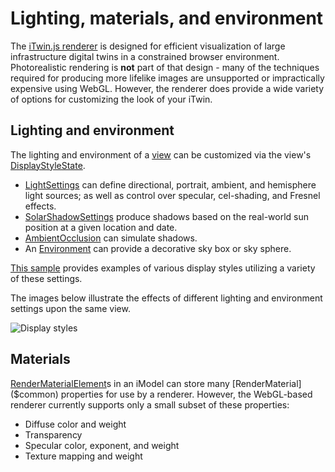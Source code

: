 # Lighting, materials, and environment

The [iTwin.js renderer](./index.md) is designed for efficient visualization of large infrastructure digital twins in a constrained browser environment. Photorealistic rendering is **not** part of that design - many of the techniques required for producing more lifelike images are unsupported or impractically expensive using WebGL. However, the renderer does provide a wide variety of options for customizing the look of your iTwin.

## Lighting and environment

The lighting and environment of a [view](../frontend/Views.md) can be customized via the view's [DisplayStyleState]($frontend).

- [LightSettings]($common) can define directional, portrait, ambient, and hemisphere light sources; as well as control over specular, cel-shading, and Fresnel effects.
- [SolarShadowSettings]($common) produce shadows based on the real-world sun position at a given location and date.
- [AmbientOcclusion]($common) can simulate shadows.
- An [Environment]($common) can provide a decorative sky box or sky sphere.

[This sample](https://www.itwinjs.org/sample-showcase/?group=Viewer+Features&sample=display-styles-sample&imodel=Villa) provides examples of various display styles utilizing a variety of these settings.

The images below illustrate the effects of different lighting and environment settings upon the same view.

![Display styles](../../changehistory/assets/display-styles.jpg)

## Materials

[RenderMaterialElement]($backend)s in an iModel can store many [RenderMaterial]($common) properties for use by a renderer. However, the WebGL-based renderer currently supports only a small subset of these properties:

- Diffuse color and weight
- Transparency
- Specular color, exponent, and weight
- Texture mapping and weight
